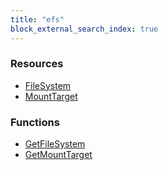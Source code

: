 ```yaml
---
title: "efs"
block_external_search_index: true
---
```


<!-- WARNING: this file was generated by Pulumi Docs Generator. -->
<!-- Do not edit by hand unless you're certain you know what you are doing! -->

<h3>Resources</h3>
<ul class="api">
    <li><a href="filesystem"><span class="symbol resource"></span>FileSystem</a></li>
    <li><a href="mounttarget"><span class="symbol resource"></span>MountTarget</a></li>
</ul>

<h3>Functions</h3>
<ul class="api">
    <li><a href="getfilesystem"><span class="symbol datasource"></span>GetFileSystem</a></li>
    <li><a href="getmounttarget"><span class="symbol datasource"></span>GetMountTarget</a></li>
</ul>

